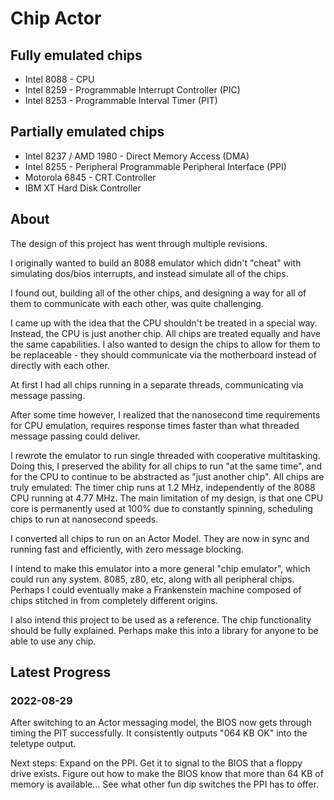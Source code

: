 # Chip Actor

## Fully emulated chips

* Intel 8088 - CPU
* Intel 8259 - Programmable Interrupt Controller (PIC)
* Intel 8253 - Programmable Interval Timer (PIT)

## Partially emulated chips

* Intel 8237 / AMD 1980 - Direct Memory Access (DMA)
* Intel 8255 - Peripheral  Programmable Peripheral Interface (PPI)
* Motorola 6845 - CRT Controller
* IBM XT Hard Disk Controller

## About

The design of this project has went through multiple revisions.

I originally wanted to build an 8088 emulator which didn't "cheat" with simulating dos/bios interrupts, and instead simulate all of the chips.

I found out, building all of the other chips, and designing a way for all of them to communicate with each other, was quite challenging.

I came up with the idea that the CPU shouldn't be treated in a special way. Instead, the CPU is just another chip. All chips are treated equally and have the same capabilities. I also wanted to design the chips to allow for them to be replaceable - they should communicate via the motherboard instead of directly with each other.

At first I had all chips running in a separate threads, communicating via message passing.

After some time however, I realized that the nanosecond time requirements for CPU emulation, requires response times faster than what threaded message passing could deliver.

I rewrote the emulator to run single threaded with cooperative multitasking. Doing this, I preserved the ability for all chips to run "at the same time", and for the CPU to continue to be abstracted as "just another chip". All chips are truly emulated: The timer chip runs at 1.2 MHz, independently of the 8088 CPU running at 4.77 MHz. The main limitation of my design, is that one CPU core is permanently used at 100% due to constantly spinning, scheduling chips to run at nanosecond speeds.

I converted all chips to run on an Actor Model. They are now in sync and running fast and efficiently, with zero message blocking.

I intend to make this emulator into a more general "chip emulator", which could run any system. 8085, z80, etc, along with all peripheral chips. Perhaps I could eventually make a Frankenstein machine composed of chips stitched in from completely different origins.

I also intend this project to be used as a reference. The chip functionality should be fully explained. Perhaps make this into a library for anyone to be able to use any chip.

## Latest Progress

### 2022-08-29

After switching to an Actor messaging model, the BIOS now gets through timing the PIT successfully. It consistently outputs "064 KB OK" into the teletype output.

Next steps: Expand on the PPI. Get it to signal to the BIOS that a floppy drive exists. Figure out how to make the BIOS know that more than 64 KB of memory is available... See what other fun dip switches the PPI has to offer.
